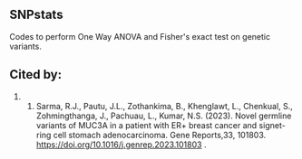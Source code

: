 ## SNPstats
Codes to perform One Way ANOVA and Fisher's exact test on genetic variants.

## Cited by:
  1.  1. Sarma, R.J., Pautu, J.L., Zothankima, B., Khenglawt, L., Chenkual, S., Zohmingthanga, J., Pachuau, L., Kumar, N.S. (2023). Novel germline variants of MUC3A in a patient with ER+ breast cancer and signet-ring cell stomach adenocarcinoma. Gene Reports,33, 101803. https://doi.org/10.1016/j.genrep.2023.101803 .
